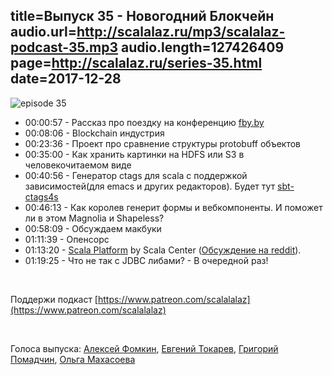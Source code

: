title=Выпуск 35 - Новогодний Блокчейн
audio.url=http://scalalaz.ru/mp3/scalalaz-podcast-35.mp3
audio.length=127426409
page=http://scalalaz.ru/series-35.html
date=2017-12-28
----

![episode 35](img/episode35.png)


* 00:00:57 - Рассказ про поездку на конференцию [fby.by](https://fby.by)
* 00:08:06 - Blockchain индустрия
* 00:23:36 - Проект про сравнение структуры protobuff объектов
* 00:35:00 - Как хранить картинки на HDFS или S3 в человекочитаемом виде
* 00:40:56 - Генератор ctags
  для scala с поддержкой зависимостей(для emacs и других редакторов). Будет тут [sbt-ctags4s](https://github.com/strobe/sbt-ctags4s)
* 00:46:13 - Как королев генерит формы и вебкомпоненты.
  И поможет ли в этом Magnolia и Shapeless?
* 00:58:09 - Обсуждаем макбуки
* 01:11:39 - Опенсорс
* 01:13:20 - [Scala Platform](https://scalacenter.github.io/platform/platform.html) by Scala Center ([Обсуждение на reddit](https://www.reddit.com/r/scala/comments/7li26z/what_modules_would_you_like_to_see_in_the_new/)).
* 01:19:25 - Что не так с JDBC либами? - В очередной раз!

<br/>

Поддержи подкаст [https://www.patreon.com/scalalalaz](https://www.patreon.com/scalalalaz)

<br/>

Голоса выпуска: [Алексей Фомкин](https://github.com/fomkin), [Евгений Токарев](http://github.com/strobe), [Григорий Помадчин](https://github.com/pomadchin),
[Ольга Махасоева](https://twitter.com/oli_kitty)
